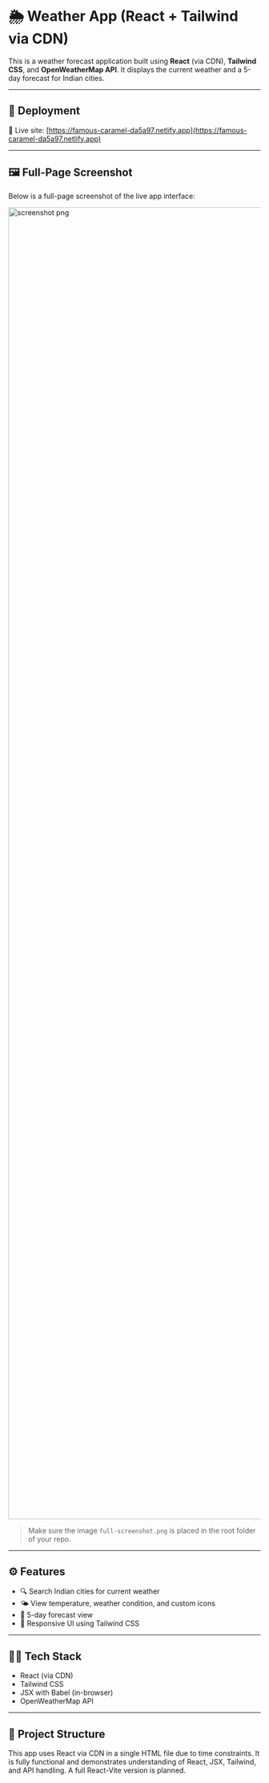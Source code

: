 # 🌦️ Weather App (React + Tailwind via CDN)

This is a weather forecast application built using **React** (via CDN), **Tailwind CSS**, and **OpenWeatherMap API**. It displays the current weather and a 5-day forecast for Indian cities.

---

## 🚀 Deployment

🔗 Live site: [https://famous-caramel-da5a97.netlify.app](https://famous-caramel-da5a97.netlify.app)

---

## 🖼️ Full-Page Screenshot

Below is a full-page screenshot of the live app interface:

<img width="1065" height="2616" alt="screenshot png" src="https://github.com/user-attachments/assets/64bc9165-7e79-4c1d-86ad-504137d2d5be" />


> Make sure the image `full-screenshot.png` is placed in the root folder of your repo.


---

## ⚙️ Features

- 🔍 Search Indian cities for current weather
- 🌤️ View temperature, weather condition, and custom icons
- 📆 5-day forecast view
- 📱 Responsive UI using Tailwind CSS

---

## 🧑‍💻 Tech Stack

- React (via CDN)
- Tailwind CSS
- JSX with Babel (in-browser)
- OpenWeatherMap API

---

## 📌 Project Structure

This app uses React via CDN in a single HTML file due to time constraints. It is fully functional and demonstrates understanding of React, JSX, Tailwind, and API handling. A full React-Vite version is planned.
